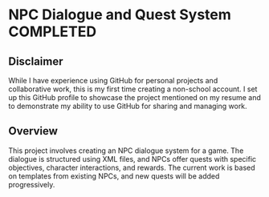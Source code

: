 # NPC Dialogue and Quest System COMPLETED

## Disclaimer
While I have experience using GitHub for personal projects and collaborative work, this is my first time creating a non-school account. I set up this GitHub profile to showcase the project mentioned on my resume and to demonstrate my ability to use GitHub for sharing and managing work.

## Overview
This project involves creating an NPC dialogue system for a game. The dialogue is structured using XML files, and NPCs offer quests with specific objectives, character interactions, and rewards. The current work is based on templates from existing NPCs, and new quests will be added progressively.
